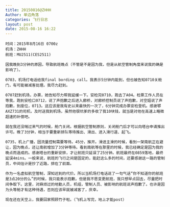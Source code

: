 ```yaml
---
title: 20150816@ZHHH
Author: 单边角落
categories: 飞行日志
layout: post
date: 2015-08-16 16:22
---
```


	时间：2015年8月16日 0700z
	机场：ZHHH
	航班：MU2511(CES2511)

	因我晚到3分钟的原因，导致航班晚点（不管是不是因为我，但是从航空管制角度来说我的确是影响了）。

	0703，机场打电话给我final bording call。我表示5分钟内能到，但也被告知0710关舱门，有可能被减客处理。我尽力赶到。
	
	0707赶到机场，办票，她告知尽力帮我延缓一下。安检完0710，跑去了A04。检票工作人员在等我，跑到安检口0712，说了声抱歉之后进入廊桥，对廊桥控制员说了声抱歉，对空姐说了声抱歉，到座位，0713。这应该是我有史以来最快的一次了，6分钟完成办票安检登机。感谢鄂AXZ731的司机，及时送我到机场，虽然他很坑爹的多收了我10块钱，就当是对他在高速上略微超速的补偿吧。

	就在我还没喘过来气的时候，舱门关闭。根据航空管制原则，关闭舱门后才可以向塔台申请推出许可。晚了3分钟，相当于要重新排队等待推出、滑出、进入滑行道、起飞。

	0735，机上广播，因流量控制需要等待。45分，推开。滑进主滑的时候，看到一架南航正在避让，因为晚点，还让南航增加了3分钟等待。看到南航等在那里的时候，我已经确定是因为我的晚点而造成的。感谢塔台的重新安排，才让航班只延误了25分钟。航班最终在0859落地，最终延误4mins。一般来说，航班的飞行之间是固定的，能赶这么多的时间，还要感谢这一路的管制员，中间估计是抄了近路，排在了前面。

	作为一名虚拟航空管制，深知迟到的代价。所以当机场打电话说了一句气话“你不知道你的航班是3点20分的么”的时候，我只能表示抱歉。但是我不愿变更航班，我只想早点回去，尽量把时间争取下。这里，对麻烦过的地勤人员，机组，管制人员、被影响的航班说声抱歉了。也许是因为头等舱才有这种待遇，否则应该早就被减客了，庆幸。

	现在还在天空上，我要回家照顾竹子啦。（飞机上写完，地上才能post）
